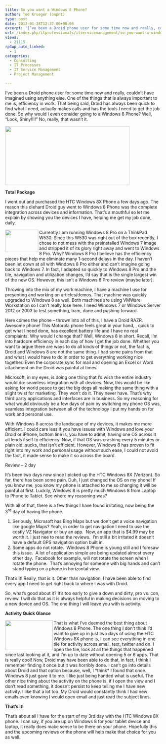 ```yaml
---
title: So you want a Windows 8 Phone?
author: Ted Krueger (onpnt)
type: post
date: 2013-01-28T12:37:00+00:00
excerpt: 'I’ve been a Droid phone user for some time now and really, couldn’t have imagined using anything else.  One of the things that is always important to me is, efficiency in work.  That being said, Droid has always been quick to find what I need, actually&hellip;'
url: /index.php/itprofessionals/itservicemanagement/so-you-want-a-windows/
views:
  - 21115
rp4wp_auto_linked:
  - 1
categories:
  - Consulting
  - IT Processes
  - IT Service Management
  - Project Management

---
```

I’ve been a Droid phone user for some time now and really, couldn’t have imagined using anything else. One of the things that is always important to me is, efficiency in work. That being said, Droid has always been quick to find what I need, actually makes calls and has the tools I need to get the job done. So why would I even consider going to a Windows 8 Phone? Well, “Look, Shiny!!!!” No, really, that wasn’t it. 

<div class="image_block">
  <a href="/wp-content/uploads/blogs/ITProfessionals/winphone_1.gif?mtime=1359380136"><img alt="" src="/wp-content/uploads/blogs/ITProfessionals/winphone_1.gif?mtime=1359380136" width="402" height="190" /></a>
</div>

**Total Package**

I went out and purchased the HTC Windows 8X Phone a few days ago. The reason this diehard Droid guy went to Windows 8 Phone was the complete integration across devices and information. That’s a mouthful so let me explain by showing you the devices I have, helping me get my job done, daily. 

<div class="image_block">
  <a href="/wp-content/uploads/blogs/ITProfessionals/-26.png?mtime=1359380136"><img alt="" src="/wp-content/uploads/blogs/ITProfessionals/-26.png?mtime=1359380136" width="107" height="72" align="left" /></a>
</div>

Currently I am running Windows 8 Pro on a ThinkPad W530. Since this W530 was right out of the box recently, I chose to not mess with the preinstalled Windows 7 image and stripped it of its glory right away and went to Windows 8 Pro. Why? Windows 8 Pro I believe has the efficiency pieces that help me eliminate many 1-second delays in the day. I haven’t been let down at all with Windows 8 Pro either and can’t imagine going back to Windows 7. In fact, I adapted so quickly to Windows 8 Pro and the tile, navigation and utilization changes, I’d say that is the single largest win of the new OS. However, this isn’t a Windows 8 Pro review (maybe later). 

Throwing into the mix of my work machine, I have a machine I use for presenting and working on articles/demos. That machine was quickly upgraded to Windows 8 as well. Both machines are using VMWare Workstation so I can’t really lose here. I need Windows 7 or Windows Server 2012 or 2003 to test something, bam, done and pushing forward. 

Here comes the phone – thrown into all of this, I have a Droid RAZR. Awesome phone! This Motorola phone feels great in your hand, , quick to get what I need done, has excellent battery life and I have no real complaints. Why would I change that? Well, Windows 8 in short. Recall, I’m into hardcore efficiency in each day of how I get the job done. Whether you want to argue there are ways to do all kinds of things or not, the fact is, Droid and Windows 8 are not the same thing. I had some pains from that and what I would have to do in order to get everything working nice together. Even the corporate sync for mail and opening an Excel or Word attachment on the Droid was painful at times. 

Microsoft, in my eyes, is doing one thing that I’d wish the entire industry would do: seamless integration with all devices. Now, this would be like asking for world peace to get the big dogs all making the same thing with a slight twist for marketing. They won’t do it. They never have. That’s why third party applications and interfaces are in business. So my reasoning for what would obviously be a few days of pain by switching my phone OS was, seamless integration between all of the technology I put my hands on for work and personal use. 

With Windows 8 across the landscape of my devices, it makes me more efficient. I could care less if you have issues with Windows and love your Droid or iPhone, bottom line is, you have to admit, having one OS across it all lends itself to efficiency. Now, if that OS was crashing every 5 minutes or plain old, sucks, that isn’t efficient. However, Windows 8 has proven to fit right into my work and personal usage without such ease, I could not avoid the fact, it made sense to make it so across the board.

Review – 2 day

It’s been two days now since I picked up the HTC Windows 8X (Verizon). So far, there has been some pain. Duh, I just changed the OS on my phone! If you know me, you know my phone is attached to me so changing it will be painful at first. Luckily, Windows 8 is pretty much Windows 8 from Laptop to Phone to Tablet. See where my reasoning was? 

With all of that, there is a few things I have found irritating, now being the 3<sup>rd</sup> day of having the phone.

  1. Seriously, Microsoft has Bing Maps but we don’t get a voice navigation like google Maps? Yeah, in order to get navigation I need to use the costly VZ Navigator or buy an app.  Now, an app that is $4.99 may be worth it. I just nee to read the reviews.  I’m still a bit irritated it doesn’t have a default GPS navigation option built in.
  2. Some apps do not rotate.  Windows 8 Phone is young still and I foresaw this issue.  A lot of application simple are being updated almost every other day.  Facebook for example, will not rotate the screen when I rotate the phone.  That’s annoying for someone with big hands and can’t stand typing on a phone in horizontal view.

That’s it! Really, that is it. Other than navigation, I have been able to find every app I need to get right back to where I was with Droid. 

So, what’s good about it? It’s too early to give a down and dirty, pro vs. con, review. I will do that as it is always helpful in making decisions on moving to a new device and OS. The one thing I will leave you with is activity. 

**Activity Quick Glance**

<div class="image_block">
  <a href="/wp-content/uploads/blogs/ITProfessionals/-27.png?mtime=1359380136"><img alt="" src="/wp-content/uploads/blogs/ITProfessionals/-27.png?mtime=1359380136" width="154" height="96" align="left" /></a>
</div>

That is what I’ve deemed the best thing about Windows 8 Phone. The one thing I don’t think I’d want to give up in just two days of using the HTC Windows 8X phone is, I can see everything in one tile for activity across email, text, twitter and on. I open the tile, look at all the things that happened since last looking at it, and I’m up to date without opening 5 or 6 apps. That is really cool! Now, Droid may have been able to do that, in fact, I think I remember finding it once but it was horribly done. I can’t go into details about Droid and that option because, well, I \*think\* I found that once. Windows 8 just gave it to me. I like just being handed what is useful. The other nice thing about the activity on the phone is, if I open the view and I don’t read something, it doesn’t persist to keep telling me I have new activity. I like that a lot too. My Droid would constantly think I had new emails even knowing I would open email and just read the subject lines. 

**That’s it!**

That’s about all I have for the start of my 3rd day with the HTC Windows 8X phone. I can say, if you are up on Windows 8 for your tablet device and laptop, it really does make sense to be there on your phone. Hopefully this and the upcoming reviews or the phone will help make that choice for you as well.